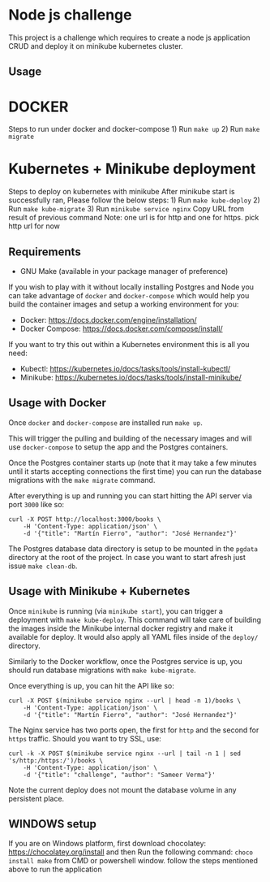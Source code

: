 # Node js challenge

This project is a challenge which requires to create a node js application CRUD
and deploy it on minikube kubernetes cluster.

## Usage

# DOCKER
Steps to run under docker and docker-compose
    1) Run `make up`
    2) Run `make migrate`

# Kubernetes + Minikube deployment
Steps to deploy on kubernetes with minikube
    After minikube start is successfully ran, Please follow the below steps:
    1) Run `make kube-deploy`
    2) Run `make kube-migrate`
    3) Run `minikube service nginx`
    Copy URL from result of previous command
    Note: one url is for http and one for https. pick http url for now

## Requirements

- GNU Make (available in your package manager of preference)

If you wish to play with it without locally installing Postgres and
Node you can take advantage of `docker` and `docker-compose` which
would help you build the container images and setup a working
environment for you:

- Docker: https://docs.docker.com/engine/installation/
- Docker Compose: https://docs.docker.com/compose/install/

If you want to try this out within a Kubernetes environment this is
all you need:

- Kubectl: https://kubernetes.io/docs/tasks/tools/install-kubectl/
- Minikube: https://kubernetes.io/docs/tasks/tools/install-minikube/

## Usage with Docker

Once `docker` and `docker-compose` are installed run `make up`.

This will trigger the pulling and building of the necessary images and
will use `docker-compose` to setup the app and the Postgres
containers.

Once the Postgres container starts up (note that it may take a few
minutes until it starts accepting connections the first time) you can
run the database migrations with the `make migrate` command.

After everything is up and running you can start hitting the API
server via port `3000` like so:

    curl -X POST http://localhost:3000/books \
        -H 'Content-Type: application/json' \
        -d '{"title": "Martín Fierro", "author": "José Hernandez"}'

The Postgres database data directory is setup to be mounted in the
`pgdata` directory at the root of the project. In case you want to
start afresh just issue `make clean-db`.

## Usage with Minikube + Kubernetes

Once `minikube` is running (via `minikube start`), you can trigger a
deployment with `make kube-deploy`. This command will take care of
building the images inside the Minikube internal docker registry and
make it available for deploy. It would also apply all YAML files
inside of the `deploy/` directory.

Similarly to the Docker workflow, once the Postgres service is up, you
should run database migrations with `make kube-migrate`.

Once everything is up, you can hit the API like so:

    curl -X POST $(minikube service nginx --url | head -n 1)/books \
        -H 'Content-Type: application/json' \
        -d '{"title": "Martín Fierro", "author": "José Hernandez"}'

The Nginx service has two ports open, the first for `http` and the
second for `https` traffic. Should you want to try SSL, use:

    curl -k -X POST $(minikube service nginx --url | tail -n 1 | sed 's/http:/https:/')/books \
        -H 'Content-Type: application/json' \
        -d '{"title": "challenge", "author": "Sameer Verma"}'

Note the current deploy does not mount the database volume in any
persistent place.

## WINDOWS setup 

If you are on Windows platform, first download chocolatey: https://chocolatey.org/install
and then Run the following command:
`choco install make` from CMD or powershell window.
follow the steps mentioned above to run the application